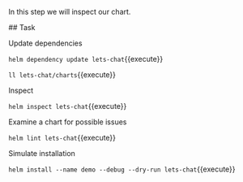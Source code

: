 In this step we will inspect our chart.

## Task

Update dependencies

`helm dependency update lets-chat`{{execute}}

`ll lets-chat/charts`{{execute}}

Inspect

`helm inspect lets-chat`{{execute}}

Examine a chart for possible issues

`helm lint lets-chat`{{execute}}

Simulate installation

`helm install --name demo --debug --dry-run lets-chat`{{execute}}

